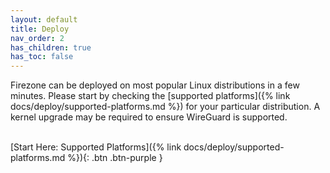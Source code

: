 ```yaml
---
layout: default
title: Deploy
nav_order: 2
has_children: true
has_toc: false
---
```


Firezone can be deployed on most popular Linux distributions in a few minutes. Please start by checking the [supported platforms]({% link docs/deploy/supported-platforms.md %}) for your particular distribution. A kernel upgrade may be required to ensure WireGuard is supported.

\
[Start Here: Supported Platforms]({% link docs/deploy/supported-platforms.md %}){: .btn .btn-purple }

